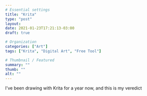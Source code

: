 ```yaml
---
# Essential settings
title: "Krita"
type: "post"
layout:
date: 2021-01-23T17:21:13-03:00
draft: true

# Organization
categories: ["Art"]
tags: ["Krita", "Digital Art", "Free Tool"]

# Thumbnail / Featured
summary: ""
thumb: ""
alt: ""
---
```


I've been drawing with Krita for a year now, and this is my veredict